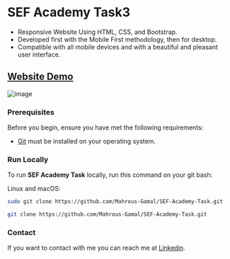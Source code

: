 # SEF Academy Task3

- Responsive Website Using HTML, CSS, and Bootstrap.
- Developed first with the Mobile First methodology, then for desktop.
- Compatible with all mobile devices and with a beautiful and pleasant user interface.

## [Website Demo](https://mahrous-gamal.github.io/SEF-Academy-Task3/)

![image](https://github.com/Mahrous-Gamal/SEF-Academy-Task/assets/105131896/866c18cc-aa94-4817-9f09-064f457d5a48)

### Prerequisites

Before you begin, ensure you have met the following requirements:

* [Git](https://git-scm.com/downloads "Download Git") must be installed on your operating system.

### Run Locally

To run **SEF Academy Task** locally, run this command on your git bash:

Linux and macOS:

```bash
sudo git clone https://github.com/Mahrous-Gamal/SEF-Academy-Task.git
```

```bash
git clone https://github.com/Mahrous-Gamal/SEF-Academy-Task.git
```

### Contact

If you want to contact with me you can reach me at [Linkedin](https://www.linkedin.com/in/mahrous-gamal-044693218/).

